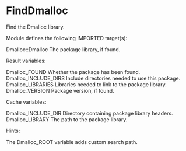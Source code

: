# FindDmalloc

Find the Dmalloc library.

Module defines the following IMPORTED target(s):

  Dmalloc::Dmalloc
    The package library, if found.

Result variables:

  Dmalloc_FOUND
    Whether the package has been found.
  Dmalloc_INCLUDE_DIRS
    Include directories needed to use this package.
  Dmalloc_LIBRARIES
    Libraries needed to link to the package library.
  Dmalloc_VERSION
    Package version, if found.

Cache variables:

  Dmalloc_INCLUDE_DIR
    Directory containing package library headers.
  Dmalloc_LIBRARY
    The path to the package library.

Hints:

  The Dmalloc_ROOT variable adds custom search path.
